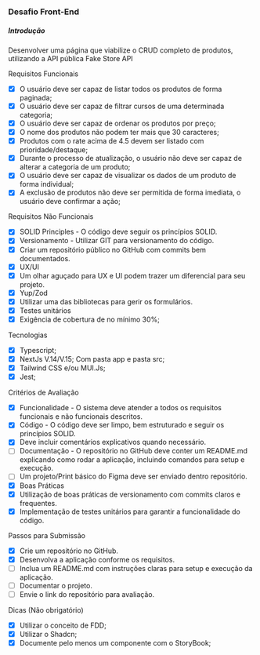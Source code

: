 ### Desafio Front-End
##### Introdução
Desenvolver uma página que viabilize o CRUD completo de produtos, utilizando a API pública Fake Store API

Requisitos Funcionais
- [x] O usuário deve ser capaz de listar todos os produtos de forma paginada;
- [x] O usuário deve ser capaz de filtrar cursos de uma determinada categoria;
- [x] O usuário deve ser capaz de ordenar os produtos por preço;
- [x] O nome dos produtos não podem ter mais que 30 caracteres;
- [x] Produtos com o rate acima de 4.5 devem ser listado com prioridade/destaque;
- [x] Durante o processo de atualização, o usuário não deve ser capaz de alterar a categoria de um produto;
- [x] O usuário deve ser capaz de visualizar os dados de um produto de forma individual;
- [x] A exclusão de produtos não deve ser permitida de forma imediata, o usuário deve confirmar a ação;

Requisitos Não Funcionais
- [x] SOLID Principles - O código deve seguir os princípios SOLID.
- [x] Versionamento - Utilizar GIT para versionamento do código.
- [x] Criar um repositório público no GitHub com commits bem documentados.
- [x] UX/UI
- [x] Um olhar aguçado para UX e UI podem trazer um diferencial para seu projeto.
- [x] Yup/Zod
- [x] Utilizar uma das bibliotecas para gerir os formulários.
- [x] Testes unitários
- [x] Exigência de cobertura de no mínimo 30%;

Tecnologias
- [x] Typescript;
- [x] NextJs V.14/V.15; Com pasta app e pasta src;
- [x] Tailwind CSS e/ou MUI.Js;
- [x] Jest;

Critérios de Avaliação
- [x] Funcionalidade - O sistema deve atender a todos os requisitos funcionais e não funcionais descritos.
- [x] Código - O código deve ser limpo, bem estruturado e seguir os princípios SOLID.
- [x] Deve incluir comentários explicativos quando necessário.
- [ ] Documentação - O repositório no GitHub deve conter um README.md explicando como rodar a aplicação, incluindo comandos para
setup e execução.
- [ ] Um projeto/Print básico do Figma deve ser enviado dentro repositório.
- [x] Boas Práticas
- [x] Utilização de boas práticas de versionamento com commits claros e frequentes.
- [x] Implementação de testes unitários para garantir a funcionalidade do código.

Passos para Submissão
- [x] Crie um repositório no GitHub.
- [x] Desenvolva a aplicação conforme os requisitos.
- [ ] Inclua um README.md com instruções claras para setup e execução da aplicação.
- [ ] Documentar o projeto.
- [ ] Envie o link do repositório para avaliação.

Dicas (Não obrigatório)
- [x] Utilizar o conceito de FDD;
- [x] Utilizar o Shadcn;
- [x] Documente pelo menos um componente com o StoryBook;
